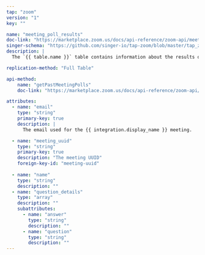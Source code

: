 ```yaml
---
tap: "zoom"
version: "1"
key: ""

name: "meeting_poll_results"
doc-link: "https://marketplace.zoom.us/docs/api-reference/zoom-api/meetings/listpastmeetingpolls"
singer-schema: "https://github.com/singer-io/tap-zoom/blob/master/tap_zoom/schemas/meeting_poll_results.json"
description: |
  The `{{ table.name }}` table contains information about the results of polls from your {{ integration.display_name }} meetings. The only way this information is available is if the host user's role is **Pro** and if the meeting was scheduled.

replication-method: "Full Table"

api-method:
    name: "getPastMeetingPolls"
    doc-link: "https://marketplace.zoom.us/docs/api-reference/zoom-api/meetings/listpastmeetingpolls"

attributes:
  - name: "email"
    type: "string"
    primary-key: true
    description: |
      The email used for the {{ integration.display_name }} meeting. 

  - name: "meeting_uuid"
    type: "string"
    primary-key: true
    description: "The meeting UUID"
    foreign-key-id: "meeting-uuid"
    
  - name: "name"
    type: "string"
    description: ""
  - name: "question_details"
    type: "array"
    description: ""
    subattributes:
      - name: "answer"
        type: "string"
        description: ""
      - name: "question"
        type: "string"
        description: ""
---
```


